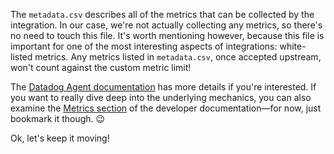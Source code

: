 The `metadata.csv` describes all of the metrics that can be collected by the integration. In our case, we're not actually collecting any metrics, so there's no need to touch this file. It's worth mentioning however, because this file is important for one of the most interesting aspects of integrations: white-listed metrics. Any metrics listed in `metadata.csv`, once accepted upstream, won't count against the custom metric limit!

The [Datadog Agent documentation](https://docs.datadoghq.com/developers/integrations/new_check_howto/#metrics-metadata-file) has more details if you're interested. If you want to really dive deep into the underlying mechanics, you can also examine the [Metrics section](https://docs.datadoghq.com/developers/metrics/) of the developer documentation—for now, just bookmark it though. 😉

Ok, let's keep it moving!
